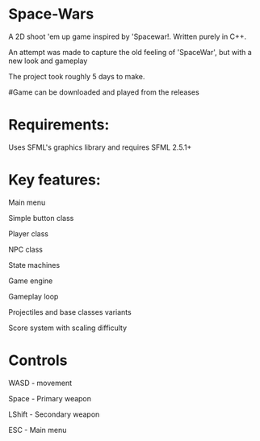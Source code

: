 # Space-Wars
A 2D shoot 'em up game inspired by 'Spacewar!. Written purely in C++.

An attempt was made to capture the old feeling of 'SpaceWar', but with a new look and gameplay

The project took roughly 5 days to make.

#Game can be downloaded and played from the releases

# Requirements:

Uses SFML's graphics library and requires SFML 2.5.1+

# Key features:

Main menu

Simple button class

Player class

NPC class

State machines

Game engine

Gameplay loop

Projectiles and base classes variants

Score system with scaling difficulty


# Controls

WASD - movement

Space - Primary weapon

LShift - Secondary weapon

ESC - Main menu
